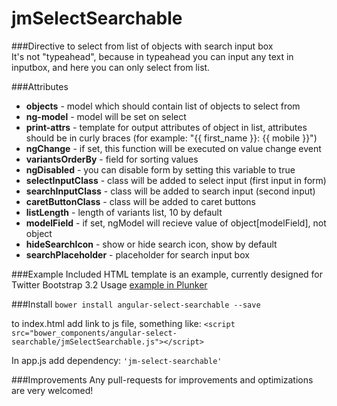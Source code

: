 jmSelectSearchable
==========================
###Directive to select from list of objects with search input box     
It's not "typeahead", because in typeahead you can input any text in inputbox, and here you can only select from list.  

###Attributes

* **objects** - model which should contain list of objects to select from
* **ng-model** - model will be set on select
* **print-attrs** - template for output attributes of object in list, attributes should be in curly braces (for example: "{{ first_name }}: {{ mobile }}") 
* **ngChange** - if set, this function will be executed on value change event
* **variantsOrderBy** - field for sorting values
* **ngDisabled** - you can disable form by setting this variable to true
* **selectInputClass** - class will be added to select input (first input in form)
* **searchInputClass** - class will be added to search input (second input)
* **caretButtonClass** - class will be added to caret buttons
* **listLength** - length of variants list, 10 by default
* **modelField** - if set, ngModel will recieve value of object[modelField], not object
* **hideSearchIcon** - show or hide search icon, show by default
* **searchPlaceholder** - placeholder for search input box

###Example
Included HTML template is an example, currently designed for Twitter Bootstrap 3.2
Usage [example in Plunker](http://plnkr.co/edit/UVzDiNZKbjDE1ZxY9hJD)

###Install
`bower install angular-select-searchable --save`

to index.html add link to js file, something like:
`<script src="bower_components/angular-select-searchable/jmSelectSearchable.js"></script>`

In app.js add dependency:
`'jm-select-searchable'`

###Improvements
Any pull-requests for improvements and optimizations are very welcomed!
